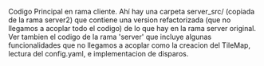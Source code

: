 Codigo Principal en rama cliente. 
Ahí hay una carpeta server_src/ (copiada de la rama server2) que contiene una version refactorizada (que no llegamos a acoplar todo el codigo) de lo que hay en la rama server original. 
Ver tambien el codigo de la rama 'server' que incluye algunas funcionalidades que no llegamos a acoplar como la creacion del TileMap, lectura del config.yaml, e implementacion de disparos.

